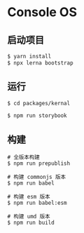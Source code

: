 # Console OS

## 启动项目

```bash
$ yarn install
$ npx lerna bootstrap
```

## 运行

```bash
$ cd packages/kernal

$ npm run storybook
```

## 构建

```
# 全版本构建
$ npm run prepublish

# 构建 commonjs 版本
$ npm run babel

# 构建 esm 版本
$ npm run babel:esm

# 构建 umd 版本
$ npm run build
```
